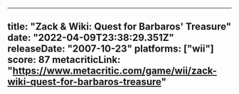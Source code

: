
---
title: "Zack & Wiki: Quest for Barbaros' Treasure"
date: "2022-04-09T23:38:29.351Z"
releaseDate: "2007-10-23"
platforms: ["wii"]
score: 87
metacriticLink: "https://www.metacritic.com/game/wii/zack-wiki-quest-for-barbaros-treasure"
---
